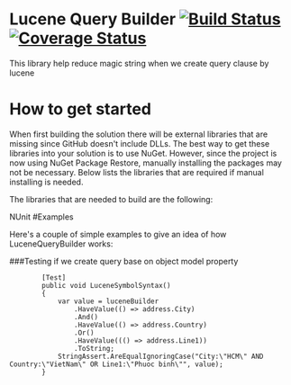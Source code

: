 # Lucene Query Builder [![Build Status](https://travis-ci.org/herrylove72/Lucene-Query-Builder.svg?branch=master)](https://travis-ci.org/herrylove72/Lucene-Query-Builder) [![Coverage Status](https://coveralls.io/repos/github/herrylove72/Lucene-Query-Builder/badge.svg?branch=master)](https://coveralls.io/github/herrylove72/Lucene-Query-Builder?branch=master)


This library help reduce magic string when we create query clause by lucene
# How to get started
When first building the solution there will be external libraries that are missing since GitHub doesn't include DLLs. The best way to get these libraries into your solution is to use NuGet. However, since the project is now using NuGet Package Restore, manually installing the packages may not be necessary. Below lists the libraries that are required if manual installing is needed.

The libraries that are needed to build are the following:

NUnit
#Examples

Here's a couple of simple examples to give an idea of how LuceneQueryBuilder works:

###Testing if we create query base on object model property

```
        [Test]
        public void LuceneSymbolSyntax()
        {
            var value = luceneBuilder
                .HaveValue(() => address.City)
                .And()
                .HaveValue(() => address.Country)
                .Or()
                .HaveValue((() => address.Line1))
                .ToString;
            StringAssert.AreEqualIgnoringCase("City:\"HCM\" AND Country:\"VietNam\" OR Line1:\"Phuoc binh\"", value);
        }
```


